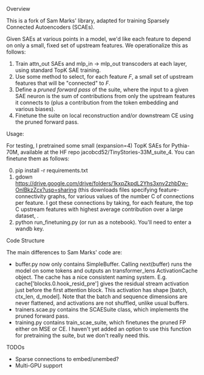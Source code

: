 Overview

This is a fork of Sam Marks' library, adapted for training Sparsely Connected Autoencoders (SCAEs).

Given SAEs at various points in a model, we'd like each feature to depend on only a small, fixed set of upstream features. We operationalize this as follows:

1. Train attn_out SAEs and mlp_in -> mlp_out transcoders at each layer, using standard TopK SAE training.
2. Use some method to select, for each feature $F$, a small set of upstream features that will be "connected" to $F$.
3. Define a *pruned forward pass* of the suite, where the input to a given SAE neuron is the sum of contributions from only the upstream features it connects to (plus a contribution from the token embedding and various biases).
4. Finetune the suite on local reconstruction and/or downstream CE using the pruned forward pass.


Usage:

For testing, I pretrained some small (expansion=4) TopK SAEs for Pythia-70M, available at the HF repo jacobcd52/TinyStories-33M_suite_4. You can finetune them as follows:

0. pip install -r requirements.txt
1. gdown https://drive.google.com/drive/folders/1kxpZkpdL2Yhs3xnv2zhbDw-OnlBkzZcx?usp=sharing (this downloads files specifying feature-connectivity graphs, for various values of the number C of connections per feature. I got these connections by taking, for each feature, the top C upstream features with highest average contribution over a large dataset, .
2. python run_finetuning.py (or run as a notebook). You'll need to enter a wandb key.

Code Structure

The main differences to Sam Marks' code are:

- buffer.py now only contains SimpleBuffer. Calling next(buffer) runs the model on some tokens and outputs an transformer_lens ActivationCache object. The cache has a nice consistent naming system. E.g. cache['blocks.0.hook_resid_pre'] gives the residual stream activation just before the first attention block. This activation has shape [batch, ctx_len, d_model]. Note that the batch and sequence dimensions are never flattened, and activations are not shuffled, unlike usual buffers.
- trainers.scae.py contains the SCAESuite class, which implements the pruned forward pass.
- training.py contains train_scae_suite, which finetunes the pruned FP either on MSE or CE. I haven't yet added an option to use this function for pretraining the suite, but we don't really need this.

TODOs

- Sparse connections to embed/unembed?
- Multi-GPU support
